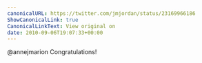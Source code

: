 ```yaml
---
canonicalURL: https://twitter.com/jmjordan/status/23169966186
ShowCanonicalLink: true
CanonicalLinkText: View original on
date: 2010-09-06T19:07:33+00:00
---
```

@annejmarion Congratulations!